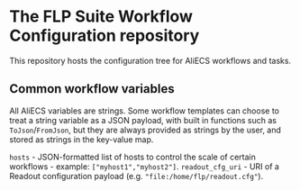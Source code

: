 # The FLP Suite Workflow Configuration repository
This repository hosts the configuration tree for AliECS workflows and tasks.

## Common workflow variables

All AliECS variables are strings. Some workflow templates can choose to treat a string variable as a JSON payload, with built in functions such as `ToJson`/`FromJson`, but they are always provided as strings by the user, and stored as strings in the key-value map.

`hosts` - JSON-formatted list of hosts to control the scale of certain workflows - example: `["myhost1","myhost2"]`.
`readout_cfg_uri` - URI of a Readout configuration payload (e.g. `"file:/home/flp/readout.cfg"`).
